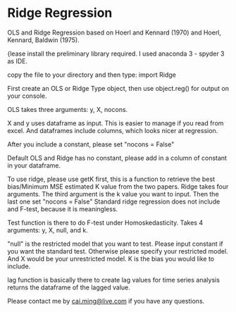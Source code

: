# Ridge Regression

OLS and Ridge Regression based on Hoerl and Kennard (1970) and Hoerl, Kennard, Baldwin (1975). 


{lease install the preliminary library required. I used anaconda 3 - spyder 3 as IDE. 

copy the file to your directory and then type: 
import Ridge

First create an OLS or Ridge Type object, then use object.reg() for output on your console. 

OLS takes three arguments: y, X, nocons. 

X and y uses dataframe as input. This is easier to manage if you read from excel. And dataframes include columns, which looks nicer at regression.

After you include a constant, please set "nocons = False"

Default OLS and Ridge has no constant, please add in a column of constant in your dataframe. 

To use ridge, please use getK first, this is a function to retrieve the best bias/Minimum MSE estimated K value from the two papers. 
Ridge takes four arguments. The third argument is the k value you want to input. Then the last one set "nocons = False"
Standard ridge regression does not include and F-test, because it is meaningless. 

Test function is there to do F-test under Homoskedasticity. Takes 4 arguments: y, X, null, and k.

"null" is the restricted model that you want to test. Please input constant if you want the standard test. Otherwise please specify your restricted model. And X would be your unrestricted model. K is the bias you would like to include. 

lag function is basically there to create lag values for time series analysis returns the dataframe of the lagged value. 

Please contact me by 
cai.ming@live.com 
if you have any questions. 
